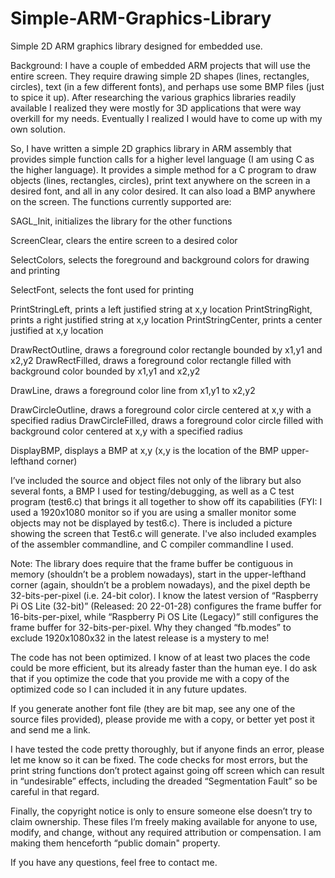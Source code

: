 # Simple-ARM-Graphics-Library
Simple 2D ARM graphics library designed for embedded use.

Background: I have a couple of embedded ARM projects that will use the entire screen. They require drawing simple 2D shapes (lines, rectangles, circles), text (in a few different fonts), and perhaps use some BMP files (just to spice it up). After researching the various graphics libraries readily available I realized they were mostly for 3D applications that were way overkill for my needs. Eventually I realized I would have to come up with my own solution.

So, I have written a simple 2D graphics library in ARM assembly that provides simple function calls for a higher level language (I am using C as the higher language). It provides a simple method for a C program to draw objects (lines, rectangles, circles), print text anywhere on the screen in a desired font, and all in any color desired. It can also load a BMP anywhere on the screen. The functions currently supported are:

SAGL_Init, initializes the library for the other functions

ScreenClear, clears the entire screen to a desired color

SelectColors, selects the foreground and background colors for drawing and printing

SelectFont, selects the font used for printing

PrintStringLeft, prints a left justified string at x,y location
PrintStringRight, prints a right justified string at x,y location
PrintStringCenter, prints a center justified at x,y location

DrawRectOutline, draws a foreground color rectangle bounded by x1,y1 and x2,y2
DrawRectFilled, draws a foreground color rectangle filled with background color bounded by x1,y1 and x2,y2

DrawLine, draws a foreground color line from x1,y1 to x2,y2

DrawCircleOutline, draws a foreground color circle centered at x,y with a specified radius
DrawCircleFilled, draws a foreground color circle filled with background color centered at x,y with a specified radius

DisplayBMP, displays a BMP at x,y (x,y is the location of the BMP upper-lefthand corner)

I’ve included the source and object files not only of the library but also several fonts, a BMP I used for testing/debugging, as well as a C test program (test6.c) that brings it all together to show off its capabilities (FYI: I used a 1920x1080 monitor so if you are using a smaller monitor some objects may not be displayed by test6.c). There is included a picture showing the screen that Test6.c will generate. I've also included examples of the assembler commandline, and C compiler commandline I used.

Note: The library does require that the frame buffer be contiguous in memory (shouldn’t be a problem nowadays), start in the upper-lefthand corner (again, shouldn’t be a problem nowadays), and the pixel depth be 32-bits-per-pixel (i.e. 24-bit color). I know the latest version of “Raspberry Pi OS Lite (32-bit)” (Released: 20 22-01-28) configures the frame buffer for 16-bits-per-pixel, while “Raspberry Pi OS Lite (Legacy)” still configures the frame buffer for 32-bits-per-pixel. Why they changed “fb.modes” to exclude 1920x1080x32 in the latest release is a mystery to me!

The code has not been optimized. I know of at least two places the code could be more efficient, but its already faster than the human eye. I do ask that if you optimize the code that you provide me with a copy of the optimized code so I can included it in any future updates.

If you generate another font file (they are bit map, see any one of the source files provided), please provide me with a copy, or better yet post it and send me a link.

I have tested the code pretty thoroughly, but if anyone finds an error, please let me know so it can be fixed. The code checks for most errors, but the print string functions don’t protect against going off screen which can result in “undesirable” effects, including the dreaded “Segmentation Fault” so be careful in that regard.

Finally, the copyright notice is only to ensure someone else doesn’t try to claim ownership. These files I’m freely making available for anyone to use, modify, and change, without any required attribution or compensation. I am making them henceforth “public domain" property.

If you have any questions, feel free to contact me.
